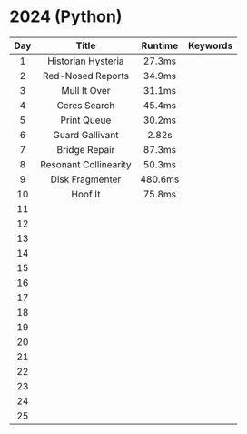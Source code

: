 # 2024 (Python)

| Day  | Title                           | Runtime | Keywords |
| :-:  | :-:                             | :-:     | :-:      |
| 1    | Historian Hysteria              | 27.3ms  ||
| 2    | Red-Nosed Reports               | 34.9ms  ||
| 3    | Mull It Over                    | 31.1ms  ||
| 4    | Ceres Search                    | 45.4ms  ||
| 5    | Print Queue                     | 30.2ms  ||
| 6    | Guard Gallivant                 | 2.82s   ||
| 7    | Bridge Repair                   | 87.3ms  ||
| 8    | Resonant Collinearity           | 50.3ms  ||
| 9    | Disk Fragmenter                 | 480.6ms ||
| 10   | Hoof It                         | 75.8ms  ||
| 11   | ||
| 12   | ||
| 13   | ||
| 14   | ||
| 15   | ||
| 16   | ||
| 17   | ||
| 18   | ||
| 19   | ||
| 20   | ||
| 21   | ||
| 22   | ||
| 23   | ||
| 24   | ||
| 25   | ||
